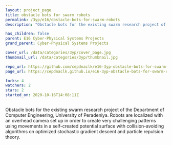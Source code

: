 ```yaml
---
layout: project_page
title: obstacle bots for swarm robots
permalink: /3yp/e16/obstacle-bots-for-swarm-robots
description: "Obstacle bots for the existing swarm research project of the  Department of Computer Engineering, University of Peradeniya. Robots are localized with an overhead camera set up in order to create very challenging patterns using movements in a self-created potential surface with collision-avoiding algorithms on optimized stochastic gradient descent and particle repulsion theory."

has_children: false
parent: E16 Cyber-Physical Systems Projects
grand_parent: Cyber-Physical Systems Projects

cover_url: /data/categories/3yp/cover_page.jpg
thumbnail_url: /data/categories/3yp/thumbnail.jpg

repo_url: https://github.com/cepdnaclk/e16-3yp-obstacle-bots-for-swarm-robots
page_url: https://cepdnaclk.github.io/e16-3yp-obstacle-bots-for-swarm-robots

forks: 4
watchers: 2
stars: 2
started_on: 2020-10-16T14:08:11Z
---
```

Obstacle bots for the existing swarm research project of the  Department of Computer Engineering, University of Peradeniya. Robots are localized with an overhead camera set up in order to create very challenging patterns using movements in a self-created potential surface with collision-avoiding algorithms on optimized stochastic gradient descent and particle repulsion theory.

